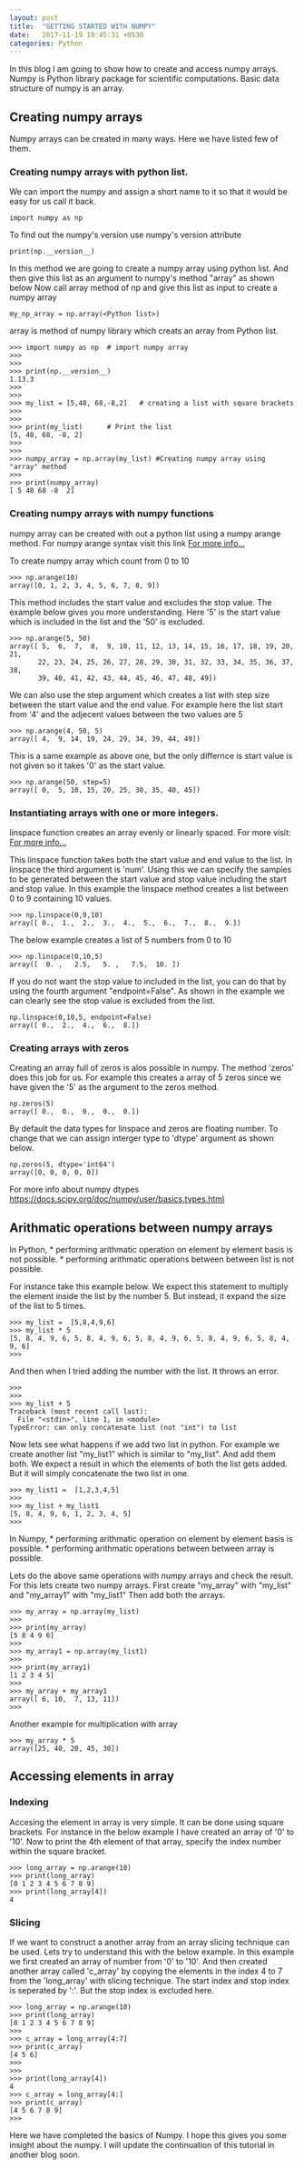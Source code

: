 ```yaml
---
layout: post
title:  "GETTING STARTED WITH NUMPY"
date:   2017-11-19 19:45:31 +0530
categories: Python
---
```


In this blog I am going to show how to create and access numpy arrays. 
Numpy is Python library package for scientific computations. Basic data structure of numpy is an array.

## Creating numpy arrays 

Numpy arrays can be created in many ways. Here we have listed few of them.

### Creating numpy arrays with python list.

We can import the numpy and assign a short name to it so that it would be easy for us call it back.
```
import numpy as np
```
To find out the numpy's version use numpy's version attribute
```
print(np.__version__)
```
In this method we are going to create a numpy array using python list.
And then give this list as an argument to numpy's method "array" as shown below
Now call array method of np and give this list as input to create a numpy array
```
my_np_array = np.array(<Python list>)
```
array is method of numpy library which creats an array from Python list.

```
>>> import numpy as np	# import numpy array
>>>
>>>
>>> print(np.__version__)
1.13.3
>>>
>>>
>>> my_list = [5,48, 68,-8,2] 	# creating a list with square brackets
>>>
>>>
>>> print(my_list)      # Print the list
[5, 48, 68, -8, 2]
>>>
>>>
>>> numpy_array = np.array(my_list) #Creating numpy array using "array" method
>>>
>>> print(numpy_array)
[ 5 48 68 -8  2]
```

### Creating numpy arrays with numpy functions

numpy array can be created with out a python list using a numpy arange method.
For numpy arange syntax visit this link
[For more info...](https://docs.scipy.org/doc/numpy/reference/generated/numpy.arange.html)

To create numpy array which count from 0 to 10
```  
>>> np.arange(10)
array([0, 1, 2, 3, 4, 5, 6, 7, 8, 9])
```  

This method includes the start value and excludes the stop value. The example below gives you more understanding.
Here '5' is the start value which is included in the list and the '50' is excluded.
```  
>>> np.arange(5, 50)
array([ 5,  6,  7,  8,  9, 10, 11, 12, 13, 14, 15, 16, 17, 18, 19, 20, 21,
       22, 23, 24, 25, 26, 27, 28, 29, 30, 31, 32, 33, 34, 35, 36, 37, 38,
       39, 40, 41, 42, 43, 44, 45, 46, 47, 48, 49])
```  

We can also use the step argument which creates a list with step size between the start value and the end value. 
For example here the list start from '4' and the adjecent values between the two values are 5
```  
>>> np.arange(4, 50, 5)
array([ 4,  9, 14, 19, 24, 29, 34, 39, 44, 49])
```  

This is a same example as above one, but the only differnce is start value is not given so it takes '0' as the start value.
```  
>>> np.arange(50, step=5)
array([ 0,  5, 10, 15, 20, 25, 30, 35, 40, 45])
```  

### Instantiating arrays with one or more integers.

linspace function creates an array evenly or linearly spaced. For more visit:
[For more info...](https://docs.scipy.org/doc/numpy/reference/generated/numpy.linspace.html)

This linspace function takes both the start value and end value to the list.
In linspace the third argument is 'num'. Using this we can specify the samples to be generated between the start value 
and stop value including the start and stop value.
In this example the linspace method creates a list between 0 to 9 containing 10 values.
```  
>>> np.linspace(0,9,10)
array([ 0.,  1.,  2.,  3.,  4.,  5.,  6.,  7.,  8.,  9.])
```  

The below example creates a list of 5 numbers from 0 to 10 
```  
>>> np.linspace(0,10,5)
array([  0. ,   2.5,   5. ,   7.5,  10. ])
```  

If you do not want the stop value to included in the list, you can do that by using the fourth argument "endpoint=False".
As shown in the example we can clearly see the stop value is excluded from the list.
```  
np.linspace(0,10,5, endpoint=False)
array([ 0.,  2.,  4.,  6.,  8.])
```  

### Creating arrays with zeros

Creating an array full of zeros is alos possible in numpy. The method 'zeros' does this job for us.
For example this creates a array of 5 zeros since we have given the '5' as the argument to the zeros method.
```  
np.zeros(5)
array([ 0.,  0.,  0.,  0.,  0.])
```  

By default the data types for linspace and zeros are floating number. 
To change that we can assign interger type to 'dtype' argument as shown below.
```  
np.zeros(5, dtype='int64')
array([0, 0, 0, 0, 0])
```  

For more info about numpy dtypes
https://docs.scipy.org/doc/numpy/user/basics.types.html

## Arithmatic operations between numpy arrays

In Python, 
	* performing arithmatic operation on element by element basis is not possible.
	* performing arithmatic operations between between list is not possible. 
	
For instance take this example below. We expect this statement to multiply the element inside the list by the number 5.
But instead, it expand the size of the list to 5 times.
```
>>> my_list =  [5,8,4,9,6] 
>>> my_list * 5
[5, 8, 4, 9, 6, 5, 8, 4, 9, 6, 5, 8, 4, 9, 6, 5, 8, 4, 9, 6, 5, 8, 4, 9, 6]
>>>
```

And then when I tried adding the number with the list. It throws an error.
```
>>>
>>>
>>> my_list + 5
Traceback (most recent call last):
  File "<stdin>", line 1, in <module>
TypeError: can only concatenate list (not "int") to list

```
Now lets see what happens if we add two list in python.
For example we create another list "my_list1" which is similar to "my_list". And add them both. 
We expect a result in which the elements of both the list gets added. But it will simply concatenate the two list in one.
```
>>> my_list1 =  [1,2,3,4,5]
>>>
>>> my_list + my_list1
[5, 8, 4, 9, 6, 1, 2, 3, 4, 5]
>>> 
```


In Numpy, 
	* performing arithmatic operation on element by element basis is possible.
	* performing arithmatic operations between between array is possible. 

Lets do the above same operations with numpy arrays and check the result.
For this lets create two numpy arrays. 
First create "my_array" with "my_list" and "my_array1" with "my_list1"
Then add both the arrays.
```
>>> my_array = np.array(my_list)
>>>
>>> print(my_array)
[5 8 4 9 6]
>>>
>>> my_array1 = np.array(my_list1)
>>>
>>> print(my_array1)
[1 2 3 4 5]
>>>
>>> my_array + my_array1
array([ 6, 10,  7, 13, 11])
>>>

```
Another example for multiplication with array

```
>>> my_array * 5
array([25, 40, 20, 45, 30])
```


## Accessing elements in array

### Indexing

Accesing the element in array is very simple. It can be done using square brackets.
For instance in the below example I have created an array of '0' to '10'. Now to print the 4th element of that array,
specify the index number within the square bracket.
```
>>> long_array = np.arange(10)
>>> print(long_array)
[0 1 2 3 4 5 6 7 8 9]
>>> print(long_array[4])
4
```

### Slicing

If we want to construct a another array from an array slicing technique can be used.
Lets try to understand this with the below example. In this example we first created an array of number from '0' to '10'. 
And then created another array called 'c_array' by copying the elements in the index 4 to 7 from the 'long_array' 
with slicing technique. The start index and stop index is seperated by ':'. But the stop index is excluded here.

```
>>> long_array = np.arange(10)
>>> print(long_array)
[0 1 2 3 4 5 6 7 8 9]
>>>
>>> c_array = long_array[4:7]
>>> print(c_array)
[4 5 6]
>>> 
>>>
>>> print(long_array[4])
4
>>> c_array = long_array[4:]
>>> print(c_array)
[4 5 6 7 8 9]
>>>

```

Here we have completed the basics of Numpy. I hope this gives you some insight about the numpy. I will update the continuation 
of this tutorial in another blog soon.














